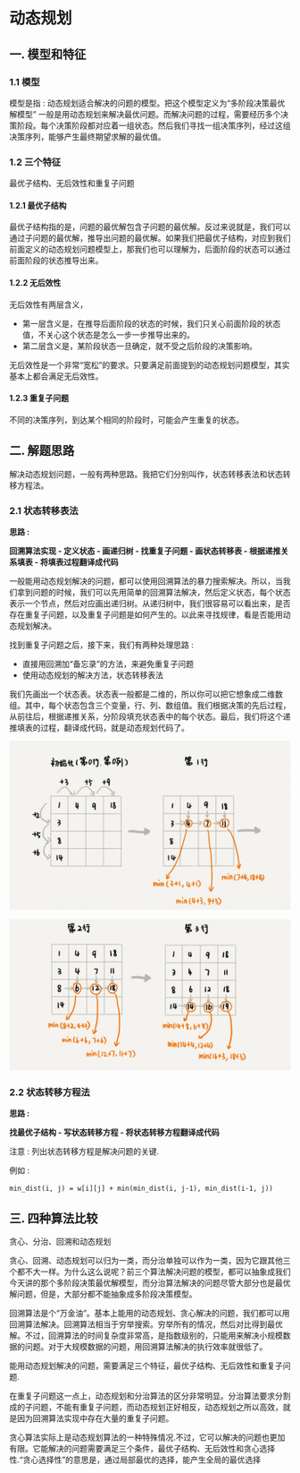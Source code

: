 # 动态规划

## 一. 模型和特征

### 1.1 模型
模型是指 : 动态规划适合解决的问题的模型。把这个模型定义为“多阶段决策最优解模型”
		一般是用动态规划来解决最优问题。而解决问题的过程，需要经历多个决策阶段。每个决策阶段都对应着一组状态。然后我们寻找一组决策序列，经过这组决策序列，能够产生最终期望求解的最优值。

### 1.2 三个特征
最优子结构、无后效性和重复子问题

#### 1.2.1 最优子结构
最优子结构指的是，问题的最优解包含子问题的最优解。反过来说就是，我们可以通过子问题的最优解，推导出问题的最优解。如果我们把最优子结构，对应到我们前面定义的动态规划问题模型上，那我们也可以理解为，后面阶段的状态可以通过前面阶段的状态推导出来。
#### 1.2.2 无后效性
无后效性有两层含义，
- 第一层含义是，在推导后面阶段的状态的时候，我们只关心前面阶段的状态值，不关心这个状态是怎么一步一步推导出来的。
- 第二层含义是，某阶段状态一旦确定，就不受之后阶段的决策影响。

无后效性是一个非常“宽松”的要求。只要满足前面提到的动态规划问题模型，其实基本上都会满足无后效性。

#### 1.2.3 重复子问题

不同的决策序列，到达某个相同的阶段时，可能会产生重复的状态。



## 二. 解题思路
解决动态规划问题，一般有两种思路。我把它们分别叫作，状态转移表法和状态转移方程法。
### 2.1 状态转移表法

**思路 :** 

**回溯算法实现 - 定义状态 - 画递归树 - 找重复子问题 - 画状态转移表 - 根据递推关系填表 - 将填表过程翻译成代码**

一般能用动态规划解决的问题，都可以使用回溯算法的暴力搜索解决。所以，当我们拿到问题的时候，我们可以先用简单的回溯算法解决，然后定义状态，每个状态表示一个节点，然后对应画出递归树。从递归树中，我们很容易可以看出来，是否存在重复子问题，以及重复子问题是如何产生的。以此来寻找规律，看是否能用动态规划解决。

找到重复子问题之后，接下来，我们有两种处理思路 : 
- 直接用回溯加“备忘录”的方法，来避免重复子问题
- 使用动态规划的解决方法，状态转移表法


我们先画出一个状态表。状态表一般都是二维的，所以你可以把它想象成二维数组。其中，每个状态包含三个变量，行、列、数组值。我们根据决策的先后过程，从前往后，根据递推关系，分阶段填充状态表中的每个状态。最后，我们将这个递推填表的过程，翻译成代码，就是动态规划代码了。


![image-20211003164600388](../../resources/technology/image-20211003164600388.png)

![image-20211003164608519](../../resources/technology/image-20211003164608519.png)

### 2.2 状态转移方程法

**思路 :** 

**找最优子结构 - 写状态转移方程 - 将状态转移方程翻译成代码**

注意 : 列出状态转移方程是解决问题的关键.

例如 : 

```
min_dist(i, j) = w[i][j] + min(min_dist(i, j-1), min_dist(i-1, j))
```

## 三. 四种算法比较

贪心、分治、回溯和动态规划

贪心、回溯、动态规划可以归为一类，而分治单独可以作为一类，因为它跟其他三个都不大一样。为什么这么说呢？前三个算法解决问题的模型，都可以抽象成我们今天讲的那个多阶段决策最优解模型，而分治算法解决的问题尽管大部分也是最优解问题，但是，大部分都不能抽象成多阶段决策模型。

回溯算法是个“万金油”。基本上能用的动态规划、贪心解决的问题，我们都可以用回溯算法解决。回溯算法相当于穷举搜索。穷举所有的情况，然后对比得到最优解。不过，回溯算法的时间复杂度非常高，是指数级别的，只能用来解决小规模数据的问题。对于大规模数据的问题，用回溯算法解决的执行效率就很低了。

能用动态规划解决的问题，需要满足三个特征，最优子结构、无后效性和重复子问题.

在重复子问题这一点上，动态规划和分治算法的区分非常明显。分治算法要求分割成的子问题，不能有重复子问题，而动态规划正好相反，动态规划之所以高效，就是因为回溯算法实现中存在大量的重复子问题。

贪心算法实际上是动态规划算法的一种特殊情况.不过，它可以解决的问题也更加有限。它能解决的问题需要满足三个条件，最优子结构、无后效性和贪心选择性.“贪心选择性”的意思是，通过局部最优的选择，能产生全局的最优选择









